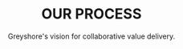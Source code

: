 ---
subtitle: Greyshore's vision for collaborative value delivery.
title: OUR PROCESS 
permalink: Permalink for Our Process
afterTitle: We take a holistic three-step approach when working with our clients to achieve their desired results.
type: services
---